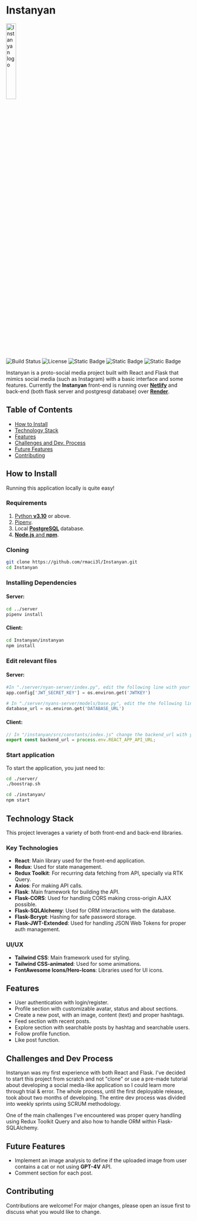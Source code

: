 # Instanyan
<div align="left" >
  <img src="https://github.com/rmaci3l/Instanyan/assets/148119434/4e1c20a2-df0a-4244-ae79-9d90aaeda038" style="width: 23%"  alt="Instanyan logo"/>
</div>

![Build Status](https://img.shields.io/badge/build-passing-brightgreen)
![License](https://img.shields.io/badge/license-MIT-blue)
![Static Badge](https://img.shields.io/badge/react-used-blue?logo=react)
![Static Badge](https://img.shields.io/badge/tailwind--css-used-blue?logo=tailwindcss)
![Static Badge](https://img.shields.io/badge/flask-used-grey?logo=flask&color=blue)



Instanyan is a proto-social media project built with React and Flask that mimics social media (such as Instagram) with a basic interface and some features. Currently the **Instanyan** front-end is running over [**Netlify**](https://netlify.com/) and back-end (both flask server and postgresql database) over [**Render**](https://render.com/).

## Table of Contents
- [How to Install](#how-to-install)
- [Technology Stack](#technology-stack)
- [Features](#features)
- [Challenges and Dev. Process](#challenges-and-dev-process)
- [Future Features](#future-features)
- [Contributing](#contributing)

## How to Install

Running this application locally is quite easy!

### Requirements


  1. [Python **v3.10**](https://www.python.org/downloads/) or above.
  2. [Pipenv](https://pypi.org/project/pipenv/#installation).
  3. Local [**PostgreSQL**](https://earthly.dev/blog/postgres-docker/) database.
  4. [**Node.js** and **npm**](https://docs.npmjs.com/downloading-and-installing-node-js-and-npm).

### Cloning

```bash
git clone https://github.com/rmaci3l/Instanyan.git
cd Instanyan
```

### Installing Dependencies

#### Server:
```bash
cd ../server
pipenv install
```

#### Client:
```bash
cd Instanyan/instanyan
npm install
```


### Edit relevant files

#### Server:

```python
#In "./server/nyan-server/index.py", edit the following line with your own JWT secret key value.
app.config['JWT_SECRET_KEY'] = os.environ.get('JWTKEY')
```

```python
# In "./server/nyans-server/models/base.py", edit the the following line with your database url.
database_url = os.environ.get('DATABASE_URL')
```

#### Client:

```javascript
// In "/instanyan/src/constants/index.js" change the backend_url with your server URL:
export const backend_url = process.env.REACT_APP_API_URL;
```

### Start application

To start the application, you just need to:

```bash
cd ./server/
./boostrap.sh
```
```bash
cd ./instanyan/
npm start
```


## Technology Stack

This project leverages a variety of both front-end and back-end libraries. 

### Key Technologies
- **React**: Main library used for the front-end application.
- **Redux**: Used for state management.
- **Redux Toolkit**: For recurring data fetching from API, specially via RTK Query.
- **Axios**: For making API calls.
- **Flask**: Main framework for building the API.
- **Flask-CORS**: Used for handling CORS making cross-origin AJAX possible.
- **Flask-SQLAlchemy**: Used for ORM interactions with the database.
- **Flask-Bcrypt**: Hashing for safe password storage.
- **Flask-JWT-Extended**: Used for handling JSON Web Tokens for proper auth management.

### UI/UX
- **Tailwind CSS**: Main framework used for styling.
- **Tailwind CSS-animated**: Used for some animations.
- **FontAwesome Icons/Hero-Icons**: Libraries used for UI icons.

## Features

- User authentication with login/register.
- Profile section with customizable avatar, status and about sections.
- Create a new post, with an image, content (text) and proper hashtags.
- Feed section with recent posts.
- Explore section with searchable posts by hashtag and searchable users.
- Follow profile function.
- Like post function.


## Challenges and Dev Process
Instanyan was my first experience with both React and Flask. I've decided to start this project from scratch and not "clone" or use a pre-made tutorial about developing a social media-like application so I could learn more through trial & error. The whole process, until the first deployable release, took about two months of developing. The entire dev process was divided into weekly sprints using SCRUM methodology.

One of the main challenges I've encountered was proper query handling using Redux Toolkit Query and also how to handle ORM within Flask-SQLAlchemy.

## Future Features
- Implement an image analysis to define if the uploaded image from user contains a cat or not using **GPT-4V** API.
- Comment section for each post.


## Contributing

Contributions are welcome! For major changes, please open an issue first to discuss what you would like to change.

